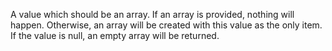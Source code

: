 A value which should be an array. If an array is provided, nothing will happen. Otherwise, an array will be created with this value as the only item. If the value is null, an empty array will be returned.